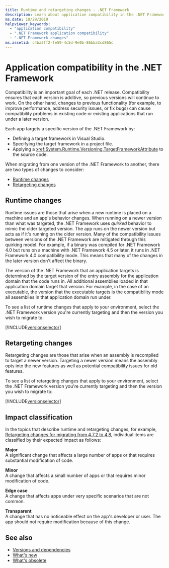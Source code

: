 ```yaml
---
title: Runtime and retargeting changes - .NET Framework
description: Learn about application compatibility in the .NET Framework and how it's affected by runtime and retargeting changes when migrating to another version.
ms.date: 10/29/2019
helpviewer_keywords:
  - "application compatibility"
  - ".NET Framework application compatibility"
  - ".NET Framework changes"
ms.assetid: c4ba3ff2-fe59-4c5d-9e0b-86bba3cd865c
---
```

# Application compatibility in the .NET Framework

Compatibility is an important goal of each .NET release. Compatibility ensures that each version is additive, so previous versions will continue to work. On the other hand, changes to previous functionality (for example, to improve performance, address security issues, or fix bugs) can cause compatibility problems in existing code or existing applications that run under a later version.

Each app targets a specific version of the .NET Framework by:

- Defining a target framework in Visual Studio.
- Specifying the target framework in a project file.
- Applying a <xref:System.Runtime.Versioning.TargetFrameworkAttribute> to the source code.

When migrating from one version of the .NET Framework to another, there are two types of changes to consider:

- [Runtime changes](#runtime-changes)
- [Retargeting changes](#retargeting-changes)

## Runtime changes

Runtime issues are those that arise when a new runtime is placed on a machine and an app's behavior changes. When running on a newer version than what was targeted, the .NET Framework uses *quirked* behavior to mimic the older targeted version. The app runs on the newer version but acts as if it's running on the older version. Many of the compatibility issues between versions of the .NET Framework are mitigated through this quirking model. For example, if a binary was compiled for .NET Framework 4.0 but runs on a machine with .NET Framework 4.5 or later, it runs in .NET Framework 4.0 compatibility mode. This means that many of the changes in the later version don't affect the binary.

The version of the .NET Framework that an application targets is determined by the target version of the entry assembly for the application domain that the code runs in. All additional assemblies loaded in that application domain target that version. For example, in the case of an executable, the version that the executable targets is the compatibility mode all assemblies in that application domain run under.

To see a list of runtime changes that apply to your environment, select the .NET Framework version you're currently targeting and then the version you wish to migrate to:

[!INCLUDE[versionselector](../../../includes/migration-guide/runtime/versionselector.md)]

## Retargeting changes

Retargeting changes are those that arise when an assembly is recompiled to target a newer version. Targeting a newer version means the assembly opts into the new features as well as potential compatibility issues for old features.

To see a list of retargeting changes that apply to your environment, select the .NET Framework version you're currently targeting and then the version you wish to migrate to:

[!INCLUDE[versionselector](../../../includes/migration-guide/retargeting/versionselector.md)]

## Impact classification

In the topics that describe runtime and retargeting changes, for example, [Retargeting changes for migrating from 4.7.2 to 4.8](retargeting/4.7.2-4.8.md), individual items are classified by their expected impact as follows:

**Major**\
A significant change that affects a large number of apps or that requires substantial modification of code.

**Minor**\
A change that affects a small number of apps or that requires minor modification of code.

**Edge case**\
A change that affects apps under very specific scenarios that are not common.

**Transparent**\
A change that has no noticeable effect on the app's developer or user. The app should not require modification because of this change.

## See also

- [Versions and dependencies](versions-and-dependencies.md)
- [What's new](../whats-new/index.md)
- [What's obsolete](../whats-new/whats-obsolete.md)
